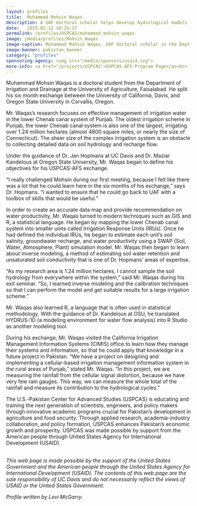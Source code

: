 ```yaml
---
layout: profiles
title:  Muhammad Mohsin Waqas
description: A UAF doctoral scholar helps develop hydrological models for irrigation management in rural Punjab.
date:   2015-02-12 16:25:17
permalink: /profiles/USPCAS/muhammad_mohsin_waqas
image: /media/profiles/Mohsin_Waqas
image-caption: Muhammad Mohsin Waqas, UAF doctoral scholar in the Dept. of Irrigation and Drainage, UAF.
image-banner: pakistan_banner
category: "profiles"
sponsoring-agency: <img src="/media/sponsors/usaid.svg">
more-info: <a href="/projects/USPCAS">USPCAS-AFS Program Page</a><br>
---
```

Muhammad Mohsin Waqas is a doctoral student from the Department of Irrigation and Drainage at the University of Agriculture, Faisalabad. He split his six month exchange between the University of California, Davis, and Oregon State University in Corvallis, Oregon. <br>

Mr. Waqas’s research focuses on effective management of irrigation water in the lower Chenab canal system of Punjab. The oldest irrigation scheme in Punjab, the lower Chenab canal system is also one of the largest, irrigating over 1.24 million hectares (almost 4800 square miles, or nearly the size of Connecticut). The sheer size of the complex irrigation system is an obstacle to collecting detailed data on soil hydrology and recharge flow. <br>

Under the guidance of Dr. Jan Hopmans at UC Davis and Dr. Maziar Kandelous at Oregon State University, Mr. Waqas began to define his objectives for his USPCAS-AFS exchange. <br>

“I really challenged Mohsin during our first meeting, because I felt like there was a lot that he could learn here in the six months of his exchange,” says Dr. Hopmans. “I wanted to ensure that he could go back to UAF with a toolbox of skills that would be useful.” <br>

In order to create an accurate data map and provide recommendation on water productivity, Mr. Waqas turned to modern techniques such as GIS and R, a statistical language. He began by mapping the lower Chenab canal system into smaller units called Irrigation Response Units (IRUs). Once he had defined the individual IRUs, he began to estimate each unit’s soil salinity, groundwater recharge, and water productivity using a SWAP (Soil, Water, Atmosphere, Plant) simulation model. Mr. Waqas then began to learn about inverse modeling, a method of estimating soil water retention and unsaturated soil conductivity that is one of Dr. Hopmans’ areas of expertise. <br>

“As my research area is 1.24 million hectares, I cannot sample the soil hydrology from everywhere within the system,” said Mr. Waqas during his exit seminar.  “So, I learned inverse modeling and the calibration techniques so that I can perform the model and get suitable results for a large irrigation scheme.” <br>

Mr. Waqas also learned R, a language that is often used in statistical methodology. With the guidance of Dr. Kandelous at OSU, he translated HYDRUS-1D (a modeling environment for water flow analysis) into R Studio as another modeling tool. <br>

During his exchange, Mr. Waqas visited the California Irrigation Management Information Systems (CIMIS) office to learn how they manage their systems and information, so that he could apply that knowledge in a future project in Pakistan. “We have a project on designing and implementing a cellular-based irrigation management information system in the rural areas of Punjab,” stated Mr. Waqas.  “In this project, we are measuring the rainfall from the cellular signal distortion, because we have very few rain gauges. This way, we can measure the whole total of the rainfall and measure its contribution to the hydrological cycles.” <br>


The U.S.-Pakistan Center for Advanced Studies (USPCAS) is educating and training the next generation of scientists, engineers, and policy makers through innovative academic programs crucial for Pakistan’s development in agriculture and food security. Through applied research, academia-industry collaboration, and policy formation, USPCAS enhances Pakistan’s economic growth and prosperity. USPCAS was made possible by support from the American people through United States Agency for International Development (USAID). <br>
<br>

<i>This web page is made possible by the support of the United States Government and the American people through the United States Agency for International Development (USAID). The contents of this web page are the sole responsibility of UC Davis and do not necessarily reflect the views of USAID or the United States Government.</i><br>

<p><i>Profile written by Levi McGarry.</i></p>
